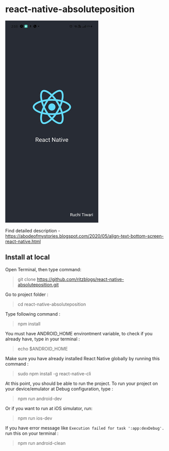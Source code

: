 # react-native-absoluteposition

![demo](https://github.com/ritzblogs/react-native-addviewtobottom/blob/master/viewtobottom.jpg)  

Find detailed description -https://abodeofmystories.blogspot.com/2020/05/align-text-bottom-screen-react-native.html

## Install at local
Open Terminal, then type command:  
> git clone  https://github.com/ritzblogs/react-native-absoluteposition.git

Go to project folder :
> cd react-native-absoluteposition

Type following command :  
> npm install  

You must have ANDROID_HOME environtment variable, to check if you already have, type in your terminal :  
> echo $ANDROID_HOME  

Make sure you have already installed React Native globally by running this command :  
> sudo npm install -g react-native-cli

At this point, you should be able to run the project.
To run your project on your device/emulator at Debug configuration, type :
> npm run android-dev  

Or if you want to run at iOS simulator, run:  
> npm run ios-dev
 
If you have error message like `Execution failed for task ':app:dexDebug'.` run this on your terminal :  
> npm run android-clean


